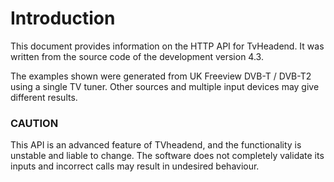 # Introduction
This document provides information on the HTTP API for TvHeadend. It was written from the source code of the development version 4.3.

The examples shown were generated from UK Freeview DVB-T / DVB-T2 using a single TV tuner. Other sources and multiple input devices may give different results.
### CAUTION
This API is an advanced feature of TVheadend, and the functionality is unstable and liable to change. The software does not completely validate its inputs and incorrect calls may result in undesired behaviour.
